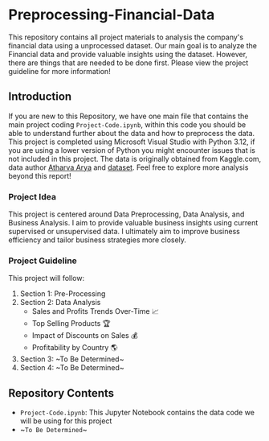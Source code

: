 # Preprocessing-Financial-Data
This repository contains all project materials to analysis the company's financial data using a unprocessed dataset. Our main goal is to analyze the Financial data and provide valuable insights using the dataset. However, there are things that are needed to be done first. Please view the project guideline for more information!

## Introduction
If you are new to this Repository, we have one main file that contains the main project coding `Project-Code.ipynb`, within this code you should be able to understand further about the data and how to preprocess the data. This project is completed using Microsoft Visual Studio with Python 3.12, if you are using a lower version of Python you might encounter issues that is not included in this project. The data is originally obtained from Kaggle.com, data author [Atharva Arya](https://www.kaggle.com/atharvaarya25) and [dataset](https://www.kaggle.com/datasets/atharvaarya25/financials). Feel free to explore more analysis beyond this report!

### Project Idea
This project is centered around Data Preprocessing, Data Analysis, and Business Analysis. I aim to provide valuable business insights using current supervised or unsupervised data. I ultimately aim to improve business efficiency and tailor business strategies more closely.

### Project Guideline
This project will follow:
1. Section 1: Pre-Processing
2. Section 2: Data Analysis
    - Sales and Profits Trends Over-Time 📈
    - Top Selling Products 🏆
    - Impact of Discounts on Sales 💰
    - Profitability by Country 🌎
3. Section 3: ~To Be Determined~
4. Section 4: ~To Be Determined~

## Repository Contents
- `Project-Code.ipynb`: This Jupyter Notebook contains the data code we will be using for this project
- ~`To Be Determined`~